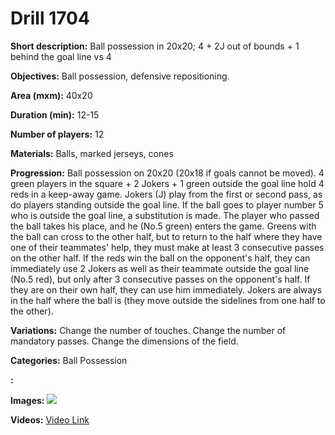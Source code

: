 # Drill 1704

**Short description:**
Ball possession in 20x20; 4 + 2J out of bounds + 1 behind the goal line vs 4

**Objectives:**
Ball possession, defensive repositioning.

**Area (mxm):**
40x20

**Duration (min):**
12-15

**Number of players:**
12

**Materials:**
Balls, marked jerseys, cones

**Progression:**
Ball possession on 20x20 (20x18 if goals cannot be moved). 4 green players in the square + 2 Jokers + 1 green outside the goal line hold 4 reds in a keep-away game. Jokers (J) play from the first or second pass, as do players standing outside the goal line. If the ball goes to player number 5 who is outside the goal line, a substitution is made. The player who passed the ball takes his place, and he (No.5 green) enters the game. Greens with the ball can cross to the other half, but to return to the half where they have one of their teammates' help, they must make at least 3 consecutive passes on the other half. If the reds win the ball on the opponent's half, they can immediately use 2 Jokers as well as their teammate outside the goal line (No.5 red), but only after 3 consecutive passes on the opponent's half. If they are on their own half, they can use him immediately. Jokers are always in the half where the ball is (they move outside the sidelines from one half to the other).

**Variations:**
Change the number of touches. Change the number of mandatory passes. Change the dimensions of the field.

**Categories:**
Ball Possession

**:**


**Images:**
![](https://www.coachingfutsal.com/\images\ec877cef-20de-492c-a5eb-966b9264d0aa_001.png)

**Videos:**
[Video Link](https://www.youtube.com/embed/pnjxuXLr2s0)


